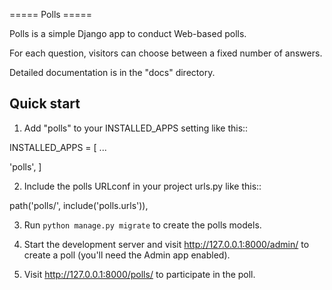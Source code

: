 
===== Polls ===== 


Polls is a simple Django app to conduct Web-based polls. 

For each question, visitors can choose between a fixed number of answers. 

Detailed documentation is in the "docs" directory.

Quick start
-----------

1. Add "polls" to your INSTALLED_APPS setting like this::

INSTALLED_APPS = [ ...

'polls', ]

2. Include the polls URLconf in your project urls.py like this::

path('polls/', include('polls.urls')),

3. Run `python manage.py migrate` to create the polls models.

4. Start the development server and visit http://127.0.0.1:8000/admin/
to create a poll (you'll need the Admin app enabled).

5. Visit http://127.0.0.1:8000/polls/ to participate in the poll.